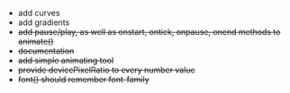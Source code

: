 - add curves
- add gradients
- ~~add pause/play, as well as onstart, ontick, onpause, onend methods to animate()~~
- ~~documentation~~
- ~~add simple animating tool~~
- ~~provide devicePixelRatio to every number value~~
- ~~font() should remember font-family~~